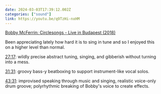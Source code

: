 ```yaml
---
date: 2024-03-03T17:39:12.002Z
categories: ["sound"]
link: https://youtu.be/q9TzHi-nxHM
---
```

[Bobby McFerrin: Circlesongs - Live in Budapest (2018)](https://youtu.be/q9TzHi-nxHM)

Been appreciating lately how hard it is to sing in tune and so I enjoyed this on a higher level than normal.

[27:17](https://youtu.be/q9TzHi-nxHM?t=1637s): wildly precise abstract tuning, singing, and gibberish without turning into a mess.

[31:31](https://youtu.be/q9TzHi-nxHM?t=1891): groovy bass-y beatboxing to support instrument-like vocal solos.

[43:31](https://youtu.be/q9TzHi-nxHM?t=2611): improvised speaking through music and singing, realistic voice-only drum groove; polyrhythmic breaking of Bobby's voice to create effects.
